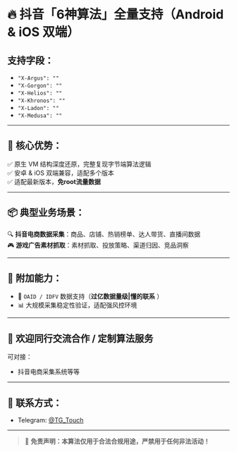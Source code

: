 # 🔥 抖音「6神算法」全量支持（Android & iOS 双端）

## 支持字段：
- `"X-Argus": ""`
- `"X-Gorgon": ""`
- `"X-Helios": ""`
- `"X-Khronos": ""`
- `"X-Ladon": ""`
- `"X-Medusa": ""`

---

## 🚀 核心优势：
✅ 原生 VM 结构深度还原，完整复现字节端算法逻辑  
✅ 安卓 & iOS 双端兼容，适配多个版本  
✅ 适配最新版本，**免root流量数据**

---

## 📦 典型业务场景：
🔍 **抖音电商数据采集**：商品、店铺、热销榜单、达人带货、直播间数据  
🎮 **游戏广告素材抓取**：素材抓取、投放策略、渠道归因、竞品洞察  

---

## 🧩 附加能力：
- 🎯 `OAID / IDFV` 数据支持（**过亿数据量级|懂的联系** ）
- 📊 大规模采集稳定性验证，适配强风控环境

---

## 🤝 欢迎同行交流合作 / 定制算法服务

可对接：
- 抖音电商采集系统等等

---

## 📩 联系方式：
- Telegram: [@TG_Touch](https://t.me/TG_Touch)

---

> 🔐 **免责声明：本算法仅用于合法合规用途，严禁用于任何非法活动！**
